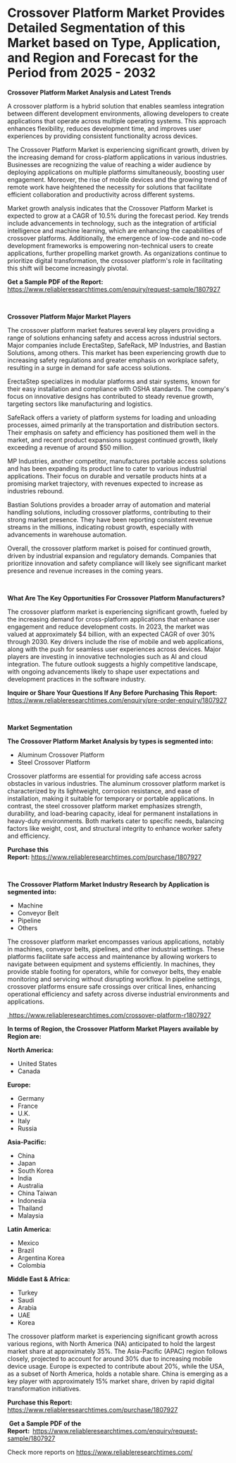 <p><h1>Crossover Platform Market Provides Detailed Segmentation of this Market based on Type, Application, and Region and Forecast for the Period from 2025 - 2032</h1></p><p><strong>Crossover Platform Market Analysis and Latest Trends</strong></p>
<p><p>A crossover platform is a hybrid solution that enables seamless integration between different development environments, allowing developers to create applications that operate across multiple operating systems. This approach enhances flexibility, reduces development time, and improves user experiences by providing consistent functionality across devices.</p><p>The Crossover Platform Market is experiencing significant growth, driven by the increasing demand for cross-platform applications in various industries. Businesses are recognizing the value of reaching a wider audience by deploying applications on multiple platforms simultaneously, boosting user engagement. Moreover, the rise of mobile devices and the growing trend of remote work have heightened the necessity for solutions that facilitate efficient collaboration and productivity across different systems.</p><p>Market growth analysis indicates that the Crossover Platform Market is expected to grow at a CAGR of 10.5% during the forecast period. Key trends include advancements in technology, such as the integration of artificial intelligence and machine learning, which are enhancing the capabilities of crossover platforms. Additionally, the emergence of low-code and no-code development frameworks is empowering non-technical users to create applications, further propelling market growth. As organizations continue to prioritize digital transformation, the crossover platform's role in facilitating this shift will become increasingly pivotal.</p></p>
<p><strong>Get a Sample PDF of the Report:&nbsp;</strong> <a href="https://www.reliableresearchtimes.com/enquiry/request-sample/1807927?utm_campaign=2473&utm_medium=2&utm_source=Github&utm_content=ia&utm_term=19022025&utm_id=crossover-platform">https://www.reliableresearchtimes.com/enquiry/request-sample/1807927</a></p>
<p>&nbsp;</p>
<p><strong>Crossover Platform Major Market Players</strong></p>
<p><p>The crossover platform market features several key players providing a range of solutions enhancing safety and access across industrial sectors. Major companies include ErectaStep, SafeRack, MP Industries, and Bastian Solutions, among others. This market has been experiencing growth due to increasing safety regulations and greater emphasis on workplace safety, resulting in a surge in demand for safe access solutions.</p><p>ErectaStep specializes in modular platforms and stair systems, known for their easy installation and compliance with OSHA standards. The company's focus on innovative designs has contributed to steady revenue growth, targeting sectors like manufacturing and logistics. </p><p>SafeRack offers a variety of platform systems for loading and unloading processes, aimed primarily at the transportation and distribution sectors. Their emphasis on safety and efficiency has positioned them well in the market, and recent product expansions suggest continued growth, likely exceeding a revenue of around $50 million.</p><p>MP Industries, another competitor, manufactures portable access solutions and has been expanding its product line to cater to various industrial applications. Their focus on durable and versatile products hints at a promising market trajectory, with revenues expected to increase as industries rebound.</p><p>Bastian Solutions provides a broader array of automation and material handling solutions, including crossover platforms, contributing to their strong market presence. They have been reporting consistent revenue streams in the millions, indicating robust growth, especially with advancements in warehouse automation.</p><p>Overall, the crossover platform market is poised for continued growth, driven by industrial expansion and regulatory demands. Companies that prioritize innovation and safety compliance will likely see significant market presence and revenue increases in the coming years.</p></p>
<p>&nbsp;</p>
<p><strong>What Are The Key Opportunities For Crossover Platform Manufacturers?</strong></p>
<p><p>The crossover platform market is experiencing significant growth, fueled by the increasing demand for cross-platform applications that enhance user engagement and reduce development costs. In 2023, the market was valued at approximately $4 billion, with an expected CAGR of over 30% through 2030. Key drivers include the rise of mobile and web applications, along with the push for seamless user experiences across devices. Major players are investing in innovative technologies such as AI and cloud integration. The future outlook suggests a highly competitive landscape, with ongoing advancements likely to shape user expectations and development practices in the software industry.</p></p>
<p><strong>Inquire or Share Your Questions If Any Before Purchasing This Report:</strong> <a href="https://www.reliableresearchtimes.com/enquiry/pre-order-enquiry/1807927?utm_campaign=2473&utm_medium=2&utm_source=Github&utm_content=ia&utm_term=19022025&utm_id=crossover-platform">https://www.reliableresearchtimes.com/enquiry/pre-order-enquiry/1807927</a></p>
<p>&nbsp;</p>
<p><strong>Market Segmentation</strong></p>
<p><strong>The Crossover Platform Market Analysis by types is segmented into:</strong></p>
<p><ul><li>Aluminum Crossover Platform</li><li>Steel Crossover Platform</li></ul></p>
<p><p>Crossover platforms are essential for providing safe access across obstacles in various industries. The aluminum crossover platform market is characterized by its lightweight, corrosion resistance, and ease of installation, making it suitable for temporary or portable applications. In contrast, the steel crossover platform market emphasizes strength, durability, and load-bearing capacity, ideal for permanent installations in heavy-duty environments. Both markets cater to specific needs, balancing factors like weight, cost, and structural integrity to enhance worker safety and efficiency.</p></p>
<p><strong>Purchase this Report:&nbsp;</strong><a href="https://www.reliableresearchtimes.com/purchase/1807927?utm_campaign=2473&utm_medium=2&utm_source=Github&utm_content=ia&utm_term=19022025&utm_id=crossover-platform">https://www.reliableresearchtimes.com/purchase/1807927</a></p>
<p>&nbsp;</p>
<p><strong>The Crossover Platform Market Industry Research by Application is segmented into:</strong></p>
<p><ul><li>Machine</li><li>Conveyor Belt</li><li>Pipeline</li><li>Others</li></ul></p>
<p><p>The crossover platform market encompasses various applications, notably in machines, conveyor belts, pipelines, and other industrial settings. These platforms facilitate safe access and maintenance by allowing workers to navigate between equipment and systems efficiently. In machines, they provide stable footing for operators, while for conveyor belts, they enable monitoring and servicing without disrupting workflow. In pipeline settings, crossover platforms ensure safe crossings over critical lines, enhancing operational efficiency and safety across diverse industrial environments and applications.</p></p>
<p><a href="https://www.reliableresearchtimes.com/crossover-platform-r1807927?utm_campaign=2473&utm_medium=2&utm_source=Github&utm_content=ia&utm_term=19022025&utm_id=crossover-platform">&nbsp;https://www.reliableresearchtimes.com/crossover-platform-r1807927</a></p>
<p><strong>In terms of Region, the Crossover Platform Market Players available by Region are:</strong></p>
<p>
    <p> <strong> North America: </strong>
        <ul>
            <li>United States</li>
            <li>Canada</li>
        </ul>
        </p> 
    <p> <strong> Europe: </strong>
        <ul>
            <li>Germany</li>
            <li>France</li>
            <li>U.K.</li>
            <li>Italy</li>
            <li>Russia</li>
        </ul>
        </p> 
    <p> <strong> Asia-Pacific: </strong>
        <ul>
            <li>China</li>
            <li>Japan</li>
            <li>South Korea</li>
            <li>India</li>
            <li>Australia</li>
            <li>China Taiwan</li>
            <li>Indonesia</li>
            <li>Thailand</li>
            <li>Malaysia</li>
        </ul>
        </p> 
    <p> <strong> Latin America: </strong>
        <ul>
            <li>Mexico</li>
            <li>Brazil</li>
            <li>Argentina Korea</li>
            <li>Colombia</li>
        </ul>
        </p> 
    <p> <strong> Middle East & Africa: </strong>
        <ul>
            <li>Turkey</li>
            <li>Saudi</li>
            <li>Arabia</li>
            <li>UAE</li>
            <li>Korea</li>
        </ul>
    </p>
    </p>
<p><p>The crossover platform market is experiencing significant growth across various regions, with North America (NA) anticipated to hold the largest market share at approximately 35%. The Asia-Pacific (APAC) region follows closely, projected to account for around 30% due to increasing mobile device usage. Europe is expected to contribute about 20%, while the USA, as a subset of North America, holds a notable share. China is emerging as a key player with approximately 15% market share, driven by rapid digital transformation initiatives.</p></p>
<p><strong>Purchase this Report: </strong><a href="https://www.reliableresearchtimes.com/purchase/1807927?utm_campaign=2473&utm_medium=2&utm_source=Github&utm_content=ia&utm_term=19022025&utm_id=crossover-platform">https://www.reliableresearchtimes.com/purchase/1807927</a></p>
<p>&nbsp;<strong>Get a Sample PDF of the Report:&nbsp;&nbsp;</strong><a href="https://www.reliableresearchtimes.com/enquiry/request-sample/1807927?utm_campaign=2473&utm_medium=2&utm_source=Github&utm_content=ia&utm_term=19022025&utm_id=crossover-platform">https://www.reliableresearchtimes.com/enquiry/request-sample/1807927</a></p>
<p><strong></strong></p>
<p>Check more reports on <a href="https://www.reliableresearchtimes.com/?utm_campaign=2473&utm_medium=2&utm_source=Github&utm_content=ia&utm_term=19022025&utm_id=crossover-platform">https://www.reliableresearchtimes.com/</a></p>